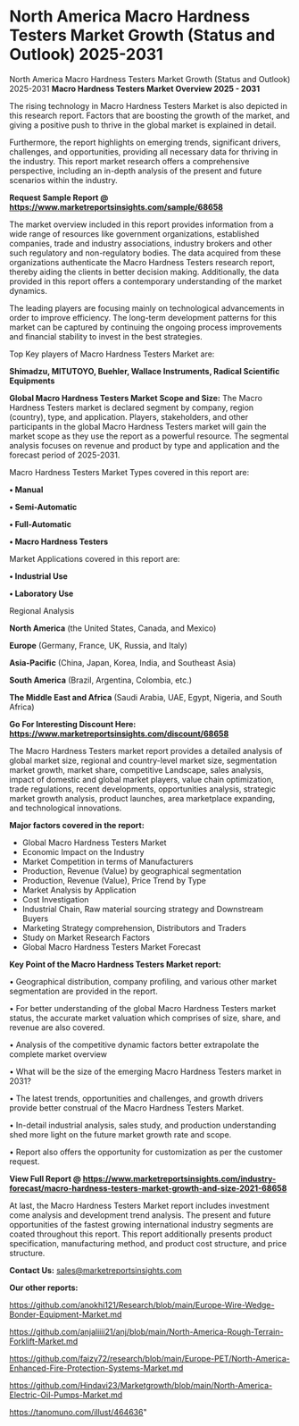 # North America Macro Hardness Testers Market Growth (Status and Outlook) 2025-2031
North America Macro Hardness Testers Market Growth (Status and Outlook) 2025-2031
<Strong> Macro Hardness Testers Market Overview 2025 - 2031</strong>

The rising technology in Macro Hardness Testers Market is also depicted in this research report. Factors that are boosting the growth of the market, and giving a positive push to thrive in the global market is explained in detail.

Furthermore, the report highlights on emerging trends, significant drivers, challenges, and opportunities, providing all necessary data for thriving in the industry. This report market research offers a comprehensive perspective, including an in-depth analysis of the present and future scenarios within the industry.

<strong>Request Sample Report @ <a href=https://www.marketreportsinsights.com/sample/68658>https://www.marketreportsinsights.com/sample/68658</a></strong>

The market overview included in this report provides information from a wide range of resources like government organizations, established companies, trade and industry associations, industry brokers and other such regulatory and non-regulatory bodies. The data acquired from these organizations authenticate the Macro Hardness Testers research report, thereby aiding the clients in better decision making. Additionally, the data provided in this report offers a contemporary understanding of the market dynamics.

The leading players are focusing mainly on technological advancements in order to improve efficiency. The long-term development patterns for this market can be captured by continuing the ongoing process improvements and financial stability to invest in the best strategies.

Top Key players of Macro Hardness Testers Market are:

<strong>Shimadzu, MITUTOYO, Buehler, Wallace Instruments, Radical Scientific Equipments</strong>

<strong><b>Global Macro Hardness Testers Market Scope and Size:</b></strong>
The Macro Hardness Testers market is declared segment by company, region (country), type, and application. Players, stakeholders, and other participants in the global Macro Hardness Testers market will gain the market scope as they use the report as a powerful resource. The segmental analysis focuses on revenue and product by type and application and the forecast period of 2025-2031.

Macro Hardness Testers Market Types covered in this report are:

<strong>• Manual

• Semi-Automatic

• Full-Automatic

• Macro Hardness Testers</strong>

Market Applications covered in this report are:

<strong>• Industrial Use

• Laboratory Use</strong> 

Regional Analysis

<strong>North America</strong> (the United States, Canada, and Mexico)

<strong>Europe</strong> (Germany, France, UK, Russia, and Italy)

<strong>Asia-Pacific</strong> (China, Japan, Korea, India, and Southeast Asia)

<strong>South America</strong> (Brazil, Argentina, Colombia, etc.)

<strong>The Middle East and Africa</strong> (Saudi Arabia, UAE, Egypt, Nigeria, and South Africa)

<strong>Go For Interesting Discount Here: <a href=https://www.marketreportsinsights.com/discount/68658>https://www.marketreportsinsights.com/discount/68658</a></strong>

The Macro Hardness Testers market report provides a detailed analysis of global market size, regional and country-level market size, segmentation market growth, market share, competitive Landscape, sales analysis, impact of domestic and global market players, value chain optimization, trade regulations, recent developments, opportunities analysis, strategic market growth analysis, product launches, area marketplace expanding, and technological innovations.

<strong><b>Major factors covered in the report:</b></strong>
<ul>
  <li>Global Macro Hardness Testers Market </li>
  <li>Economic Impact on the Industry</li>
  <li>Market Competition in terms of Manufacturers</li>
  <li>Production, Revenue (Value) by geographical segmentation</li>
  <li>Production, Revenue (Value), Price Trend by Type</li>
  <li>Market Analysis by Application</li>
  <li>Cost Investigation</li>
  <li>Industrial Chain, Raw material sourcing strategy and Downstream Buyers</li>
  <li>Marketing Strategy comprehension, Distributors and Traders</li>
  <li>Study on Market Research Factors</li>
  <li>Global Macro Hardness Testers Market Forecast</li>
</ul>

<strong><b>Key Point of the Macro Hardness Testers Market report:</b></strong>

• Geographical distribution, company profiling, and various other market segmentation are provided in the report.

• For better understanding of the global Macro Hardness Testers market status, the accurate market valuation which comprises of size, share, and revenue are also covered.

• Analysis of the competitive dynamic factors better extrapolate the complete market overview

• What will be the size of the emerging Macro Hardness Testers market in 2031?

• The latest trends, opportunities and challenges, and growth drivers provide better construal of the Macro Hardness Testers Market.

• In-detail industrial analysis, sales study, and production understanding shed more light on the future market growth rate and scope.

• Report also offers the opportunity for customization as per the customer request.

<strong><b>View Full Report @ <a href=https://www.marketreportsinsights.com/industry-forecast/macro-hardness-testers-market-growth-and-size-2021-68658>https://www.marketreportsinsights.com/industry-forecast/macro-hardness-testers-market-growth-and-size-2021-68658</a></b></strong>


At last, the Macro Hardness Testers Market report includes investment come analysis and development trend analysis. The present and future opportunities of the fastest growing international industry segments are coated throughout this report. This report additionally presents product specification, manufacturing method, and product cost structure, and price structure.

<strong>Contact Us:</strong>
sales@marketreportsinsights.com

<strong>Our other reports:</strong>

<a href=https://github.com/anokhi121/Research/blob/main/Europe-Wire-Wedge-Bonder-Equipment-Market.md>https://github.com/anokhi121/Research/blob/main/Europe-Wire-Wedge-Bonder-Equipment-Market.md</a>

<a href=https://github.com/anjaliiii21/anj/blob/main/North-America-Rough-Terrain-Forklift-Market.md>https://github.com/anjaliiii21/anj/blob/main/North-America-Rough-Terrain-Forklift-Market.md</a>

<a href=https://github.com/faizy72/research/blob/main/Europe-PET/North-America-Enhanced-Fire-Protection-Systems-Market.md>https://github.com/faizy72/research/blob/main/Europe-PET/North-America-Enhanced-Fire-Protection-Systems-Market.md</a>

<a href=https://github.com/Hindavi23/Marketgrowth/blob/main/North-America-Electric-Oil-Pumps-Market.md>https://github.com/Hindavi23/Marketgrowth/blob/main/North-America-Electric-Oil-Pumps-Market.md</a>

<a href=https://tanomuno.com/illust/464636>https://tanomuno.com/illust/464636</a>"

